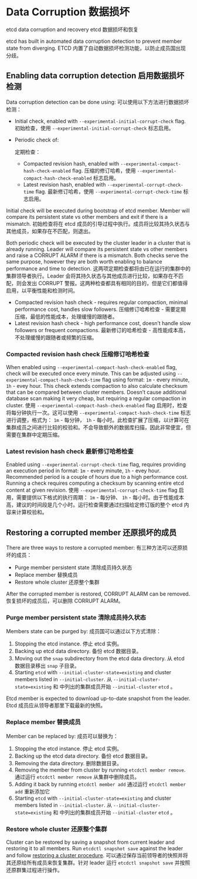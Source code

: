 # Data Corruption 数据损坏

etcd data corruption and recovery
etcd 数据损坏和恢复



etcd has built in automated data corruption detection to prevent member state from diverging.
ETCD 内置了自动数据损坏检测功能，以防止成员国出现分歧。

## Enabling data corruption detection 启用数据损坏检测

Data corruption detection can be done using:
可以使用以下方法进行数据损坏检测：

- Initial check, enabled with `--experimental-initial-corrupt-check` flag.
  初始检查，使用 `--experimental-initial-corrupt-check` 标志启用。

- Periodic check of:

   定期检查：

  - Compacted revision hash, enabled with `--experimental-compact-hash-check-enabled` flag.
    压缩的修订哈希，使用 `--experimental-compact-hash-check-enabled` 标志启用。
  - Latest revision hash, enabled with `--experimental-corrupt-check-time` flag.
    最新修订哈希，使用 `--experimental-corrupt-check-time` 标志启用。

Initial check will be executed during bootstrap of etcd member. Member will compare its persistent state vs other members and exit if there is a mismatch.
初始检查将在 etcd 成员的引导过程中执行。成员将比较其持久状态与其他成员，如果存在不匹配，则退出。

Both periodic check will be executed by the cluster leader in a cluster that is already running. Leader will compare its persistent state vs other members and raise a CORRUPT ALARM if there is a mismatch. Both checks serve the same purpose, however they are both worth enabling to balance performance and time to detection.
这两项定期检查都将由已在运行的集群中的集群领导者执行。Leader 会将其持久状态与其他成员进行比较，如果存在不匹配，则会发出 CORRUPT 警报。这两种检查都具有相同的目的，但是它们都值得启用，以平衡性能和检测时间。

- Compacted revision hash check - requires regular compaction, minimal performance cost, handles slow followers.
  压缩修订哈希检查 - 需要定期压缩，最低的性能成本，处理缓慢的跟随者。
- Latest revision hash check - high performance cost, doesn’t handle slow followers or frequent compactions.
  最新修订的哈希检查 - 高性能成本高，不处理缓慢的跟随者或频繁的压缩。

### Compacted revision hash check 压缩修订哈希检查

When enabled using `--experimental-compact-hash-check-enabled` flag, check will be executed once every minute. This can be adjusted using `--experimental-compact-hash-check-time` flag using format: `1m` - every minute, `1h` - evey hour. This check extends compaction to also calculate checksum that can be compared between cluster members. Doesn’t cause additional database scan making it very cheap, but requiring a regular compaction in cluster.
使用 `--experimental-compact-hash-check-enabled` flag 启用时，检查将每分钟执行一次。这可以使用 `--experimental-compact-hash-check-time` 标志进行调整，格式为： `1m` - 每分钟， `1h` - 每小时。此检查扩展了压缩，以计算可在集群成员之间进行比较的校验和。不会导致额外的数据库扫描，因此非常便宜，但需要在集群中定期压缩。

### Latest revision hash check 最新修订哈希检查

Enabled using `--experimental-corrupt-check-time` flag, requires providing an execution period in format: `1m` - every minute, `1h` - evey hour. Recommended period is a couple of hours due to a high performance cost. Running a check requires computing a checksum by scanning entire etcd content at given revision.
使用 `--experimental-corrupt-check-time` flag 启用，需要提供以下格式的执行周期： `1m` - 每分钟、 `1h` - 每小时。由于性能成本高，建议的时间段是几个小时。运行检查需要通过扫描给定修订版的整个 etcd 内容来计算校验和。

## Restoring a corrupted member 还原损坏的成员

There are three ways to restore a corrupted member:
有三种方法可以还原损坏的成员：

- Purge member persistent state
  清除成员持久状态
- Replace member 替换成员
- Restore whole cluster 还原整个集群

After the corrupted member is restored, CORRUPT ALARM can be removed.
恢复损坏的成员后，可以删除 CORRUPT ALARM。

### Purge member persistent state 清除成员持久状态

Members state can be purged by:
成员国可以通过以下方式清除：

1. Stopping the etcd instance.
   停止 etcd 实例。
2. Backing up etcd data directory.
   备份 etcd 数据目录。
3. Moving out the `snap` subdirectory from the etcd data directory.
   从 etcd 数据目录移出 `snap` 子目录。
4. Starting `etcd` with `--initial-cluster-state=existing` and cluster members listed in `--initial-cluster`.
   从 `--initial-cluster-state=existing` 和 中列出的集群成员开始 `--initial-cluster`  `etcd` 。

Etcd member is expected to download up-to-date snapshot from the leader.
Etcd 成员应从领导者那里下载最新的快照。

### Replace member 替换成员

Member can be replaced by:
成员可以替换为：

1. Stopping the etcd instance.
   停止 etcd 实例。
2. Backing up the etcd data directory.
   备份 etcd 数据目录。
3. Removing the data directory.
   删除数据目录。
4. Removing the member from cluster by running `etcdctl member remove`.
   通过运行 `etcdctl member remove` 从集群中删除成员。
5. Adding it back by running `etcdctl member add`
   通过运行 `etcdctl member add` 重新添加它
6. Starting `etcd` with `--initial-cluster-state=existing` and cluster members listed in `--initial-cluster`.
   从 `--initial-cluster-state=existing` 和 中列出的集群成员开始 `--initial-cluster`  `etcd` 。

### Restore whole cluster 还原整个集群

Cluster can be restored by saving a snapshot from current leader and restoring it to all members. Run `etcdctl snapshot save` against the leader and follow [restoring a cluster procedure](https://etcd.io/docs/v3.5/op-guide/recovery).
可以通过保存当前领导者的快照并将其还原给所有成员来恢复集群。针对 leader 运行 `etcdctl snapshot save` 并按照还原群集过程进行操作。